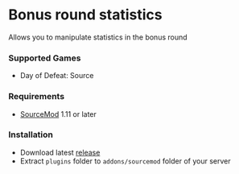 # Bonus round statistics

Allows you to manipulate statistics in the bonus round

### Supported Games

* Day of Defeat: Source

### Requirements

* [SourceMod](https://www.sourcemod.net) 1.11 or later

### Installation

* Download latest [release](https://github.com/dronelektron/bonus-round-statistics/releases)
* Extract `plugins` folder to `addons/sourcemod` folder of your server
